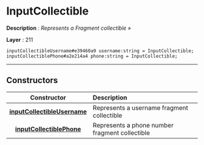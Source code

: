 # InputCollectible

**Description** : *Represents a Fragment collectible &raquo;*

**Layer** : 211

```tl
inputCollectibleUsername#e39460a9 username:string = InputCollectible;
inputCollectiblePhone#a2e214a4 phone:string = InputCollectible;
```

---

## Constructors

| Constructor | Description |
| :---: | :--- |
| [**inputCollectibleUsername**](constructor/inputCollectibleUsername) | Represents a username fragment collectible |
| [**inputCollectiblePhone**](constructor/inputCollectiblePhone) | Represents a phone number fragment collectible |